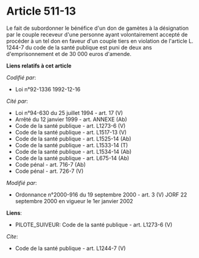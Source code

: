 # Article 511-13

Le fait de subordonner le bénéfice d'un don de gamètes à la désignation par le couple receveur d'une personne ayant
volontairement accepté de procéder à un tel don en faveur d'un couple tiers en violation de l'article L. 1244-7 du code de la
santé publique est puni de deux ans d'emprisonnement et de 30 000 euros d'amende.

**Liens relatifs à cet article**

_Codifié par_:

  - Loi n°92-1336 1992-12-16

_Cité par_:

  - Loi n°94-630 du 25 juillet 1994 - art. 17 (V)
  - Arrêté du 12 janvier 1999 - art. ANNEXE (Ab)
  - Code de la santé publique - art. L1273-6 (V)
  - Code de la santé publique - art. L1517-13 (V)
  - Code de la santé publique - art. L1525-14 (Ab)
  - Code de la santé publique - art. L1533-14 (T)
  - Code de la santé publique - art. L1534-14 (Ab)
  - Code de la santé publique - art. L675-14 (Ab)
  - Code pénal - art. 716-7 (Ab)
  - Code pénal - art. 726-7 (V)

_Modifié par_:

  - Ordonnance n°2000-916 du 19 septembre 2000 - art. 3 (V) JORF 22 septembre 2000 en vigueur le 1er janvier 2002

**Liens**:

  - PILOTE_SUIVEUR: Code de la santé publique - art. L1273-6 (V)

_Cite_:

  - Code de la santé publique - art. L1244-7 (V)
